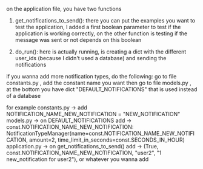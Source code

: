 on the application file, you have two functions
1) get_notifications_to_send():
  there you can put the examples you want to test the application, I added a first boolean parameter to test if the application is working correctly, on the other function is testing if the message was sent or not depends on this boolean

2) do_run():
  here is actually running, is creating a dict with the different user_ids (because I didn't used a database) and sending the notifications



if you wanna add more notification types, do the following:
go to file constants.py , add the constant name you want
then go to file models.py , at the bottom you have dict "DEFAULT_NOTIFICATIONS" that is used instead of a database 

for example 
constants.py -> add NOTIFICATION_NAME_NEW_NOTIFICATION = "NEW_NOTIFICATION"
models.py -> on DEFAULT_NOTIFICATIONS add -> const.NOTIFICATION_NAME_NEW_NOTIFICATION: NotificationTypeManager(name=const.NOTIFICATION_NAME_NEW_NOTIFICATION, amount=2, time_limit_in_seconds=const.SECONDS_IN_HOUR)
application.py -> on get_notifications_to_send() add -> (True, const.NOTIFICATION_NAME_NEW_NOTIFICATION, "user2", "1 new_notification for user2"), or whatever you wanna add

